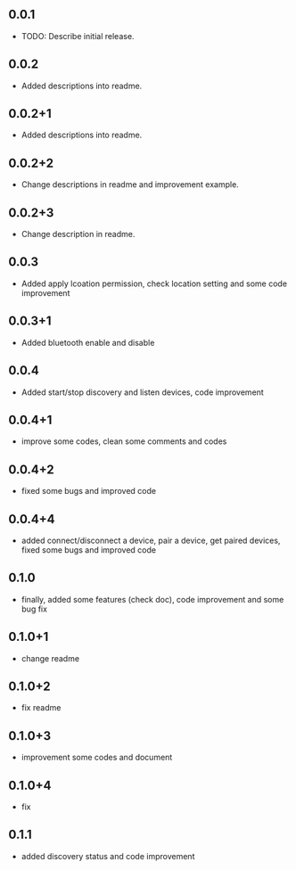 ## 0.0.1

* TODO: Describe initial release.

## 0.0.2

* Added descriptions into readme.

## 0.0.2+1

* Added descriptions into readme.

## 0.0.2+2

* Change descriptions in readme and improvement example.

## 0.0.2+3

* Change description in readme.

## 0.0.3

* Added apply lcoation permission, check location setting and some code improvement

## 0.0.3+1

* Added bluetooth enable and disable

## 0.0.4

* Added start/stop discovery and listen devices, code improvement

## 0.0.4+1

* improve some codes, clean some comments and codes

## 0.0.4+2

* fixed some bugs and improved code

## 0.0.4+4

* added connect/disconnect a device, pair a device, get paired devices, fixed some bugs and improved code

## 0.1.0

* finally, added some features (check doc), code improvement and some bug fix

## 0.1.0+1

* change readme

## 0.1.0+2

* fix readme
  
## 0.1.0+3

* improvement some codes and document

## 0.1.0+4

* fix
## 0.1.1

* added discovery status and code improvement